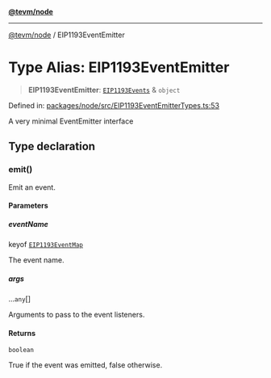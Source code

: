 [**@tevm/node**](../README.md)

***

[@tevm/node](../globals.md) / EIP1193EventEmitter

# Type Alias: EIP1193EventEmitter

> **EIP1193EventEmitter**: [`EIP1193Events`](EIP1193Events.md) & `object`

Defined in: [packages/node/src/EIP1193EventEmitterTypes.ts:53](https://github.com/evmts/tevm-monorepo/blob/main/packages/node/src/EIP1193EventEmitterTypes.ts#L53)

A very minimal EventEmitter interface

## Type declaration

### emit()

Emit an event.

#### Parameters

##### eventName

keyof [`EIP1193EventMap`](EIP1193EventMap.md)

The event name.

##### args

...`any`[]

Arguments to pass to the event listeners.

#### Returns

`boolean`

True if the event was emitted, false otherwise.
